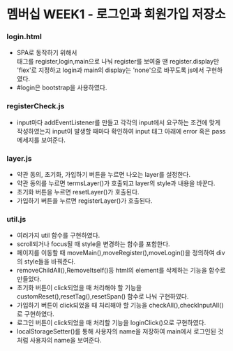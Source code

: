 # 멤버십 WEEK1 - 로그인과 회원가입 저장소

### login.html
- SPA로 동작하기 위해서 <div>태그를 register,login,main으로 나눠 register를 보여줄 땐 register.display만 'flex'로 지정하고 login과 main의 display는 'none'으로 바꾸도록 js에서 구현하였다.
- #login은 bootstrap을 사용하였다.

### registerCheck.js
- input마다 addEventListener를 만들고 각각의 input에서 요구하는 조건에 맞게 작성하였는지 input이 발생할 때마다 확인하여 input 태그 아래에 error 혹은 pass 메세지를 보여준다.

### layer.js
- 약관 동의, 초기화, 가입하기 버튼을 누르면 나오는 layer를 설정한다.
- 약관 동의를 누르면 termsLayer()가 호출되고 layer의 style과 내용을 바꾼다.
- 초기화 버튼을 누르면 resetLayer()가 호출된다.
- 가입하기 버튼을 누르면 registerLayer()가 호출된다.

### util.js
- 여러가지 util 함수를 구현하였다.
- scroll되거나 focus될 때 style을 변경하는 함수를 포함한다.
- 페이지를 이동할 때 moveMain(),moveRegister(),moveLogin()을 정의하여 div의 style들을 바꿔준다.
- removeChildAll(),RemoveItself()등 html의 element를 삭제하는 기능을 함수로 만들었다.
- 초기화 버튼이 click되었을 때 처리해야 할 기능을 customReset(),resetTag(),resetSpan() 함수로 나눠 구현하였다.
- 가입하기 버튼이 click되었을 때 처리해야 할 기능을 checkAll(),checkInputAll()로 구현하였다.
- 로그인 버튼이 click되었을 때 처리할 기능을 loginClick()으로 구현하였다.
- localStorageSetter()를 통해 사용자의 name을 저장하여 main에서 로그인된 것 처럼 사용자의 name을 보여준다.

